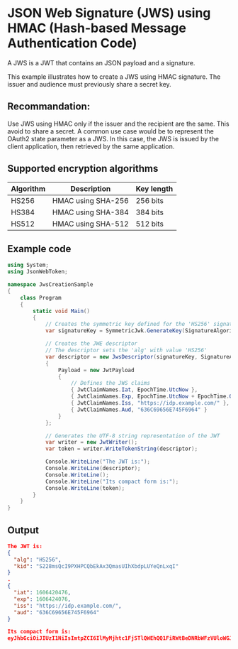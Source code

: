 # JSON Web Signature (JWS) using HMAC (Hash-based Message Authentication Code)
A JWS is a JWT that contains an JSON payload and a signature. 

This example illustrates how to create a JWS using HMAC signature.
The issuer and audience must previously share a secret key. 

## Recommandation: 
Use JWS using HMAC only if the issuer and the recipient are the same. This avoid to share a secret. 
A common use case would be to represent the OAuth2 state parameter as a JWS. 
In this case, the JWS is issued by the client application, then retrieved by the same application. 

## Supported encryption algorithms
 Algorithm | Description        | Key length  
-----------|--------------------|-----------
HS256      | HMAC using SHA-256 | 256 bits                               
HS384      | HMAC using SHA-384 | 384 bits                               
HS512      | HMAC using SHA-512 | 512 bits  

## Example code
```C#
using System;
using JsonWebToken;

namespace JwsCreationSample
{
    class Program
    {
        static void Main()
        {
            // Creates the symmetric key defined for the 'HS256' signature algorithm
            var signatureKey = SymmetricJwk.GenerateKey(SignatureAlgorithm.HS256);

            // Creates the JWE descriptor 
            // The descriptor sets the 'alg' with value 'HS256'
            var descriptor = new JwsDescriptor(signatureKey, SignatureAlgorithm.HS256)
            {
                Payload = new JwtPayload
                {
                    // Defines the JWS claims
                    { JwtClaimNames.Iat, EpochTime.UtcNow },
                    { JwtClaimNames.Exp, EpochTime.UtcNow + EpochTime.OneHour },
                    { JwtClaimNames.Iss, "https://idp.example.com/" },
                    { JwtClaimNames.Aud, "636C69656E745F6964" }
                }
            };

            // Generates the UTF-8 string representation of the JWT
            var writer = new JwtWriter();
            var token = writer.WriteTokenString(descriptor);

            Console.WriteLine("The JWT is:");
            Console.WriteLine(descriptor);
            Console.WriteLine();
            Console.WriteLine("Its compact form is:");
            Console.WriteLine(token);
        }
    }
}
```
## Output
```JSON
The JWT is:
{
  "alg": "HS256",
  "kid": "S228msQcI9PXHPCQbEkAx3QmasUIhXbdpLUYeQnLxqI"
}
.
{
  "iat": 1606420476,
  "exp": 1606424076,
  "iss": "https://idp.example.com/",
  "aud": "636C69656E745F6964"
}

Its compact form is:
eyJhbGciOiJIUzI1NiIsImtpZCI6IlMyMjhtc1FjSTlQWEhQQ1FiRWtBeDNRbWFzVUloWGJkcExVWWVRbkx4cUkifQ.eyJpYXQiOjE2MDY0MjA0NzYsImV4cCI6MTYwNjQyNDA3NiwiaXNzIjoiaHR0cHM6Ly9pZHAuZXhhbXBsZS5jb20vIiwiYXVkIjoiNjM2QzY5NjU2RTc0NUY2OTY0In0.kmZs22nzWsFuwhotxG6hE2XTSF7ndLki8EuAuI-9H8o
```